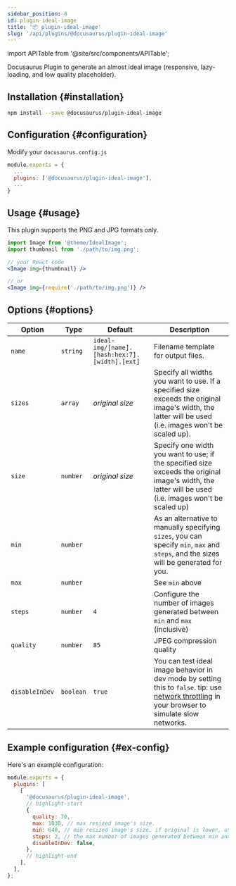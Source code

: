 ```yaml
---
sidebar_position: 8
id: plugin-ideal-image
title: '📦 plugin-ideal-image'
slug: '/api/plugins/@docusaurus/plugin-ideal-image'
---
```


import APITable from '@site/src/components/APITable';

Docusaurus Plugin to generate an almost ideal image (responsive, lazy-loading, and low quality placeholder).

## Installation {#installation}

```bash npm2yarn
npm install --save @docusaurus/plugin-ideal-image
```

## Configuration {#configuration}

Modify your `docusaurus.config.js`

```js {3}
module.exports = {
  ...
  plugins: ['@docusaurus/plugin-ideal-image'],
  ...
}
```

## Usage {#usage}

This plugin supports the PNG and JPG formats only.

```jsx
import Image from '@theme/IdealImage';
import thumbnail from './path/to/img.png';

// your React code
<Image img={thumbnail} />

// or
<Image img={require('./path/to/img.png')} />
```

## Options {#options}

<APITable>

| Option | Type | Default | Description |
| --- | --- | --- | --- |
| `name` | `string` | `ideal-img/[name].[hash:hex:7].[width].[ext]` | Filename template for output files. |
| `sizes` | `array` | _original size_ | Specify all widths you want to use. If a specified size exceeds the original image's width, the latter will be used (i.e. images won't be scaled up). |
| `size` | `number` | _original size_ | Specify one width you want to use; if the specified size exceeds the original image's width, the latter will be used (i.e. images won't be scaled up) |
| `min` | `number` |  | As an alternative to manually specifying `sizes`, you can specify `min`, `max` and `steps`, and the sizes will be generated for you. |
| `max` | `number` |  | See `min` above |
| `steps` | `number` | `4` | Configure the number of images generated between `min` and `max` (inclusive) |
| `quality` | `number` | `85` | JPEG compression quality |
| `disableInDev` | `boolean` | `true` | You can test ideal image behavior in dev mode by setting this to `false`. tip: use [network throttling](https://www.browserstack.com/guide/how-to-perform-network-throttling-in-chrome) in your browser to simulate slow networks. |

</APITable>

## Example configuration {#ex-config}

Here's an example configuration:

```js title="docusaurus.config.js"
module.exports = {
  plugins: [
    [
      '@docusaurus/plugin-ideal-image',
      // highlight-start
      {
        quality: 70,
        max: 1030, // max resized image's size.
        min: 640, // min resized image's size. if original is lower, use that size.
        steps: 2, // the max number of images generated between min and max (inclusive)
        disableInDev: false,
      },
      // highlight-end
    ],
  ],
};
```
